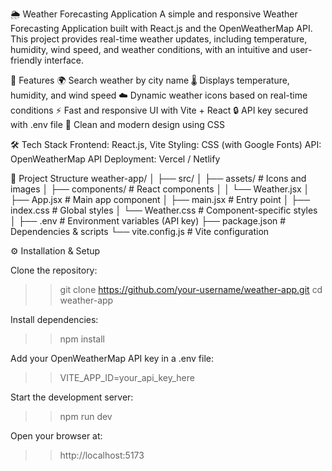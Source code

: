 🌦️ Weather Forecasting Application
A simple and responsive Weather Forecasting Application built with React.js and the OpenWeatherMap API. This project provides real-time weather updates, including temperature, humidity, wind speed, and weather conditions, with an intuitive and user-friendly interface.

🚀 Features
  🌍 Search weather by city name
  🌡️ Displays temperature, humidity, and wind speed
  ☁️ Dynamic weather icons based on real-time conditions
  ⚡ Fast and responsive UI with Vite + React
  🔒 API key secured with .env file
  🎨 Clean and modern design using CSS

🛠️ Tech Stack
  Frontend: React.js, Vite
  Styling: CSS (with Google Fonts)
  API: OpenWeatherMap API
  Deployment: Vercel / Netlify

📂 Project Structure
weather-app/
│
├── src/
│   ├── assets/            # Icons and images
│   ├── components/        # React components
│   │   └── Weather.jsx
│   ├── App.jsx            # Main app component
│   ├── main.jsx           # Entry point
│   ├── index.css          # Global styles
│   └── Weather.css        # Component-specific styles
│
├── .env                   # Environment variables (API key)
├── package.json           # Dependencies & scripts
└── vite.config.js         # Vite configuration

⚙️ Installation & Setup

Clone the repository:
>> git clone https://github.com/your-username/weather-app.git
>> cd weather-app

Install dependencies:
>> npm install

Add your OpenWeatherMap API key in a .env file:
>> VITE_APP_ID=your_api_key_here

Start the development server:
>> npm run dev

Open your browser at:
>> http://localhost:5173
